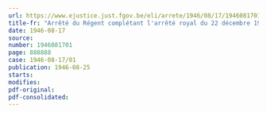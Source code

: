 ```yaml
---
url: https://www.ejustice.just.fgov.be/eli/arrete/1946/08/17/1946081701/justel
title-fr: "Arrêté du Régent complétant l'arrêté royal du 22 décembre 1938, dressant la liste des maladies professionnelles, avec mention, pour chacune d'elles, des industries ou professions ou elles donnent lieu à réparation"
date: 1946-08-17
source:
number: 1946081701
page: 888888
case: 1946-08-17/01
publication: 1946-08-25
starts:
modifies:
pdf-original:
pdf-consolidated:
---
```



